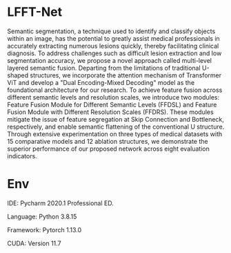 # LFFT-Net
Semantic segmentation, a technique used to identify and classify objects within an image, has the potential to greatly assist medical professionals in accurately extracting numerous lesions quickly, thereby facilitating clinical diagnosis. To address challenges such as difficult lesion extraction and low segmentation accuracy, we propose a novel approach called multi-level layered semantic fusion. Departing from the limitations of traditional U-shaped structures, we incorporate the attention mechanism of Transformer ViT and develop a "Dual Encoding-Mixed Decoding" model as the foundational architecture for our research. To achieve feature fusion across different semantic levels and resolution scales, we introduce two modules: Feature Fusion Module for Different Semantic Levels (FFDSL) and Feature Fusion Module with Different Resolution Scales (FFDRS). These modules mitigate the issue of feature segregation at Skip Connection and Bottleneck, respectively, and enable semantic flattening of the conventional U structure. Through extensive experimentation on three types of medical datasets with 15 comparative models and 12 ablation structures, we demonstrate the superior performance of our proposed network across eight evaluation indicators.
# Env

IDE:	Pycharm 2020.1 Professional ED.

Language:	Python 3.8.15

Framework:	Pytorch 1.13.0

CUDA:	Version 11.7 
